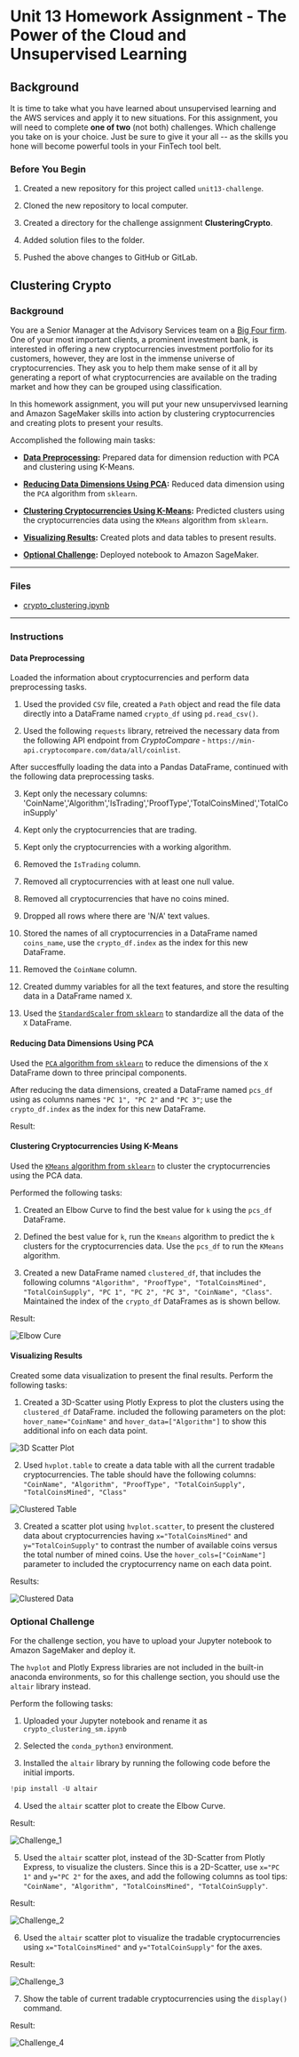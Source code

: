 # Unit 13 Homework Assignment - The Power of the Cloud and Unsupervised Learning

## Background

It is time to take what you have learned about unsupervised learning and the AWS services and apply it to new situations. For this assignment, you will need to complete **one of two** (not both) challenges. Which challenge you take on is your choice. Just be sure to give it your all -- as the skills you hone will become powerful tools in your FinTech tool belt.

### Before You Begin

1. Created a new repository for this project called `unit13-challenge`.

2. Cloned the new repository to local computer.

3. Created a directory for the challenge assignment **ClusteringCrypto**.

4. Added solution files to the folder.

5. Pushed the above changes to GitHub or GitLab.


## Clustering Crypto

### Background

You are a Senior Manager at the Advisory Services team on a [Big Four firm](https://en.wikipedia.org/wiki/Big_Four_accounting_firms). One of your most important clients, a prominent investment bank, is interested in offering a new cryptocurrencies investment portfolio for its customers, however, they are lost in the immense universe of cryptocurrencies. They ask you to help them make sense of it all by generating a report of what cryptocurrencies are available on the trading market and how they can be grouped using classification.  

In this homework assignment, you will put your new unsupervivsed learning and Amazon SageMaker skills into action by clustering cryptocurrencies and creating plots to present your results.

Accomplished the following main tasks:

* **[Data Preprocessing](#Data-Preprocessing):** Prepared data for dimension reduction with PCA and clustering using K-Means.

* **[Reducing Data Dimensions Using PCA](#Reducing-Data-Dimensions-Using-PCA):** Reduced data dimension using the `PCA` algorithm from `sklearn`.

* **[Clustering Cryptocurrencies Using K-Means](#Clustering-Cryptocurrencies-Using-K-Means):** Predicted clusters using the cryptocurrencies data using the `KMeans` algorithm from `sklearn`.

* **[Visualizing Results](#Visualizing-Results):** Created plots and data tables to present results.

* **[Optional Challenge](#Optional-Challenge):** Deployed notebook to Amazon SageMaker.

---

### Files

* [crypto_clustering.ipynb](Starter_Files/crypto_clustering.ipynb)

---

### Instructions

#### Data Preprocessing

Loaded the information about cryptocurrencies and perform data preprocessing tasks.  

1. Used the provided `CSV` file, created a `Path` object and read the file data directly into a DataFrame named `crypto_df` using `pd.read_csv()`.

2. Used the following `requests` library, retreived the necessary data from the following API endpoint from _CryptoCompare_ - `https://min-api.cryptocompare.com/data/all/coinlist`.  

After succesffully loading the data into a Pandas DataFrame, continued with the following data preprocessing tasks.

3. Kept only the necessary columns: 'CoinName','Algorithm','IsTrading','ProofType','TotalCoinsMined','TotalCoinSupply'

4. Kept only the cryptocurrencies that are trading.

5. Kept only the cryptocurrencies with a working algorithm.

6. Removed the `IsTrading` column.

7. Removed all cryptocurrencies with at least one null value.

8. Removed all cryptocurrencies that have no coins mined.

9. Dropped all rows where there are 'N/A' text values.

10. Stored the names of all cryptocurrencies in a DataFrame named `coins_name`, use the `crypto_df.index` as the index for this new DataFrame.

11. Removed the `CoinName` column.

12. Created dummy variables for all the text features, and store the resulting data in a DataFrame named `X`.

13. Used the [`StandardScaler` from `sklearn`](https://scikit-learn.org/stable/modules/generated/sklearn.preprocessing.StandardScaler.html) to standardize all the data of the `X` DataFrame.

#### Reducing Data Dimensions Using PCA

Used the [`PCA` algorithm from `sklearn`](https://scikit-learn.org/stable/modules/generated/sklearn.decomposition.PCA.html) to reduce the dimensions of the `X` DataFrame down to three principal components.

After reducing the data dimensions, created a DataFrame named `pcs_df` using as columns names `"PC 1", "PC 2"` and `"PC 3"`;  use the `crypto_df.index` as the index for this new DataFrame.

Result:


#### Clustering Cryptocurrencies Using K-Means

Used the [`KMeans` algorithm from `sklearn`](https://scikit-learn.org/stable/modules/generated/sklearn.cluster.KMeans.html) to cluster the cryptocurrencies using the PCA data.

Performed the following tasks:

1. Created an Elbow Curve to find the best value for `k` using the `pcs_df` DataFrame.

2. Defined the best value for `k`, run the `Kmeans` algorithm to predict the `k` clusters for the cryptocurrencies data. Use the `pcs_df` to run the `KMeans` algorithm.

3. Created a new DataFrame named `clustered_df`, that includes the following columns `"Algorithm", "ProofType", "TotalCoinsMined", "TotalCoinSupply", "PC 1", "PC 2", "PC 3", "CoinName", "Class"`. Maintained the index of the `crypto_df` DataFrames as is shown bellow.

Result:

![Elbow Cure](Images/elbow_curve.png)

#### Visualizing Results

Created some data visualization to present the final results. Perform the following tasks:

1. Created a 3D-Scatter using Plotly Express to plot the clusters using the `clustered_df` DataFrame. included the following parameters on the plot: `hover_name="CoinName"` and `hover_data=["Algorithm"]` to show this additional info on each data point.

![3D Scatter Plot](Images/scatter_plot1.png)

2. Used `hvplot.table` to create a data table with all the current tradable cryptocurrencies. The table should have the following columns: `"CoinName", "Algorithm", "ProofType", "TotalCoinSupply", "TotalCoinsMined", "Class"`


![Clustered Table](Images/clustered_table.png)

3. Created a scatter plot using `hvplot.scatter`, to present the clustered data about cryptocurrencies having `x="TotalCoinsMined"` and `y="TotalCoinSupply"` to contrast the number of available coins versus the total number of mined coins. Use the `hover_cols=["CoinName"]` parameter to included the cryptocurrency name on each data point.

Results:

![Clustered Data](Images/scatter_plot2.png)


### Optional Challenge

For the challenge section, you have to upload your Jupyter notebook to Amazon SageMaker and deploy it.

The `hvplot` and Plotly Express libraries are not included in the built-in anaconda environments, so for this challenge section, you should use the `altair` library instead.

Perform the following tasks:

1. Uploaded your Jupyter notebook and rename it as `crypto_clustering_sm.ipynb`

2. Selected the `conda_python3` environment.

3. Installed the `altair` library by running the following code before the initial imports.

  ```python
  !pip install -U altair
  ```

4. Used the `altair` scatter plot to create the Elbow Curve.

Result:

![Challenge_1](Images/challenge_1.png)

5. Used the `altair` scatter plot, instead of the 3D-Scatter from Plotly Express, to visualize the clusters. Since this is a 2D-Scatter, use `x="PC 1"` and `y="PC 2"` for the axes, and add the following columns as tool tips: `"CoinName", "Algorithm", "TotalCoinsMined", "TotalCoinSupply"`.

Result:

![Challenge_2](Images/challenge_2.png)

6. Used the `altair` scatter plot to visualize the tradable cryptocurrencies using  `x="TotalCoinsMined"` and `y="TotalCoinSupply"` for the axes.

Result:

![Challenge_3](Images/challenge_3.png)

7. Show the table of current tradable cryptocurrencies using the `display()` command.

Result:

![Challenge_4](Images/challenge_4.png)

